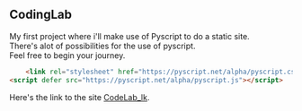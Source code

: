 ## CodingLab
My first project where i'll make use of Pyscript to do a static site.
<br>
There's alot of possibilities for the use of pyscript.<br>
Feel free to begin your journey.
```HTML
    <link rel="stylesheet" href="https://pyscript.net/alpha/pyscript.css" />
<script defer src="https://pyscript.net/alpha/pyscript.js"></script>
```
Here's the link to the site [CodeLab_lk](https://ronaldkelechi11.github.io/CodingLab_lk/).
